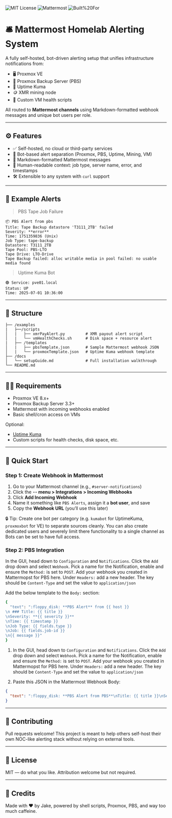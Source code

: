 ![MIT License](https://img.shields.io/badge/license-MIT-green.svg)
![Mattermost](https://img.shields.io/badge/messaging-Mattermost-blue)
![Built%20For](https://img.shields.io/badge/built%20for-Proxmox%20%7C%20PBS-lightgrey)

# 🛎️ Mattermost Homelab Alerting System

A fully self-hosted, bot-driven alerting setup that unifies infrastructure notifications from:

* 🖥️ Proxmox VE
* 💾 Proxmox Backup Server (PBS)
* 📡 Uptime Kuma
* 🪙 XMR mining node
* 🧰 Custom VM health scripts

All routed to **Mattermost channels** using Markdown-formatted webhook messages and unique bot users per role.

---

## ⚙️ Features

* ✅ Self-hosted, no cloud or third-party services
* 🤖 Bot-based alert separation (Proxmox, PBS, Uptime, Mining, VM)
* 🧾 Markdown-formatted Mattermost messages
* 🧠 Human-readable context: job type, server name, error, and timestamps
* 🛠️ Extensible to any system with `curl` support

---

## 📸 Example Alerts

> PBS Tape Job Failure

```
📦 PBS Alert from pbs 
Title: Tape Backup datastore 'T3111_2TB' failed  
Severity: **error**  
Time: 1751359836 (Unix)  
Job Type: tape-backup  
Datastore: T3111_2TB  
Tape Pool: PBS-LTO 
Tape Drive: LTO-Drive
Tape Backup failed: alloc writable media in pool failed: no usable media found  
```

> Uptime Kuma Bot

```
🟢 Service: pve01.local  
Status: UP  
Time: 2025-07-01 10:36:00  
```

---

## 📂 Structure

```
├── /examples
|   ├──/scripts
│   |   ├── xmrPayAlert.py         # XMR payout alert script
│   |   └── vmHealthChecks.sh      # Disk space + resource alert
|   ├── /templates
│   |   ├── pbsTemplate.json       # Sample Mattermost webhook JSON
│   |   └── proxmoxTemplate.json   # Uptime Kuma webhook template
├── /docs
│   └── setupGuide.md              # Full installation walkthrough
└── README.md
```

---

## 🧑‍🔧 Requirements

* Proxmox VE 8.x+
* Proxmox Backup Server 3.3+
* Mattermost with incoming webhooks enabled
* Basic shell/cron access on VMs

Optional:

* [Uptime Kuma](https://github.com/louislam/uptime-kuma)
* Custom scripts for health checks, disk space, etc.

---

## 🚀 Quick Start

### Step 1: Create Webhook in Mattermost

1. Go to your Mattermost channel (e.g., `#server-notifications`)
2. Click the **⋯ menu > Integrations > Incoming Webhooks**
3. Click **Add Incoming Webhook**
4. Name it something like `PBS Alerts`, assign it a **bot user**, and save
5. Copy the **Webhook URL** (you’ll use this later)

🔒 Tip: Create one bot per category (e.g. `kumabot` for UptimeKuma, `proxmoxbot` for VE) to separate sources cleanly. You can also create dedicated users and severely limit there functionality to a single channel as Bots can be set to have full access. 

### Step 2: PBS Integration

In the GUI, head down to `Configuration` and `Notifications`. Click the `Add` drop down and select `Webhook`. Pick a name for the Notification, enable and ensure the `Method:` is set to `POST`. Add your webhook you created in Mattermopst for PBS here. 
Under `Headers:` add a new header. The key should be `Content-Type` and set the value to `application/json`

Add the below template to the `Body:` section:

```bash
{
  "text": ":floppy_disk: **PBS Alert** from {{ host }}
\n ### Title: {{ title }}
\nSeverity: **{{ severity }}**
\nTime: {{ timestamp }}
\nJob Type: {{ fields.type }}
\nJob: {{ fields.job-id }}
\n{{ message }}"
}
```

1. In the GUI, head down to `Configuration` and `Notifications`. Click the `Add` drop down and select `Webhook`. Pick a name for the Notification, enable and ensure the `Method:` is set to `POST`. Add your webhook you created in Mattermopst for PBS here. 
Under `Headers:` add a new header. The key should be `Content-Type` and set the value to `application/json`

2. Paste this JSON in the Mattermost Webhook Body:

```json
{
  "text": ":floppy_disk: **PBS Alert from PBS**\nTitle: {{ title }}\nSeverity: **{{ severity }}**\nTime: {{ timestamp }}\nJob Type: {{ fields.type }}\nDatastore: {{ fields.store }}\nTape Pool: {{ fields.tape-pool }}\nTape Drive: {{ fields.tape-drive }}\n\n{{ message }}"
}
```

---

## 💬 Contributing

Pull requests welcome! This project is meant to help others self-host their own NOC-like alerting stack without relying on external tools.

---

## 📜 License

MIT — do what you like. Attribution welcome but not required.

---

## 🙌 Credits

Made with ❤️ by Jake, powered by shell scripts, Proxmox, PBS, and way too much caffeine.

